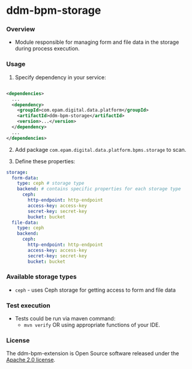 # ddm-bpm-storage

### Overview

* Module responsible for managing form and file data in the storage during process execution.

### Usage

1. Specify dependency in your service:

```xml

<dependencies>
  ...
  <dependency>
    <groupId>com.epam.digital.data.platform</groupId>
    <artifactId>ddm-bpm-storage</artifactId>
    <version>...</version>
  </dependency>
  ...
</dependencies>
```

2. Add package `com.epam.digital.data.platform.bpms.storage` to scan.

3. Define these properties:

```yaml
storage:
  form-data:
    type: ceph # storage type
    backend: # contains specific properties for each storage type
      ceph:
        http-endpoint: http-endpoint
        access-key: access-key
        secret-key: secret-key
        bucket: bucket
  file-data:
    type: ceph
    backend:
      ceph:
        http-endpoint: http-endpoint
        access-key: access-key
        secret-key: secret-key
        bucket: bucket
```

### Available storage types

* `ceph` - uses Ceph storage for getting access to form and file data

### Test execution

* Tests could be run via maven command:
    * `mvn verify` OR using appropriate functions of your IDE.

### License

The ddm-bpm-extension is Open Source software released under
the [Apache 2.0 license](https://www.apache.org/licenses/LICENSE-2.0).